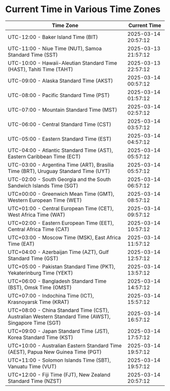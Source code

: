 # Current Time in Various Time Zones

| Time Zone | Current Time |
|-----------|--------------|
| UTC-12:00 - Baker Island Time (BIT) | 2025-03-14 20:57:12 |
| UTC-11:00 - Niue Time (NUT), Samoa Standard Time (SST) | 2025-03-13 21:57:12 |
| UTC-10:00 - Hawaii-Aleutian Standard Time (HAST), Tahiti Time (TAHT) | 2025-03-13 22:57:12 |
| UTC-09:00 - Alaska Standard Time (AKST) | 2025-03-14 00:57:12 |
| UTC-08:00 - Pacific Standard Time (PST) | 2025-03-14 01:57:12 |
| UTC-07:00 - Mountain Standard Time (MST) | 2025-03-14 02:57:12 |
| UTC-06:00 - Central Standard Time (CST) | 2025-03-14 03:57:12 |
| UTC-05:00 - Eastern Standard Time (EST) | 2025-03-14 04:57:12 |
| UTC-04:00 - Atlantic Standard Time (AST), Eastern Caribbean Time (ECT) | 2025-03-14 05:57:12 |
| UTC-03:00 - Argentina Time (ART), Brasília Time (BRT), Uruguay Standard Time (UYT) | 2025-03-14 05:57:12 |
| UTC-02:00 - South Georgia and the South Sandwich Islands Time (SGT) | 2025-03-14 06:57:12 |
| UTC±00:00 - Greenwich Mean Time (GMT), Western European Time (WET) | 2025-03-14 08:57:12 |
| UTC+01:00 - Central European Time (CET), West Africa Time (WAT) | 2025-03-14 09:57:12 |
| UTC+02:00 - Eastern European Time (EET), Central Africa Time (CAT) | 2025-03-14 10:57:12 |
| UTC+03:00 - Moscow Time (MSK), East Africa Time (EAT) | 2025-03-14 11:57:12 |
| UTC+04:00 - Azerbaijan Time (AZT), Gulf Standard Time (GST) | 2025-03-14 12:57:12 |
| UTC+05:00 - Pakistan Standard Time (PKT), Yekaterinburg Time (YEKT) | 2025-03-14 13:57:12 |
| UTC+06:00 - Bangladesh Standard Time (BST), Omsk Time (OMST) | 2025-03-14 14:57:12 |
| UTC+07:00 - Indochina Time (ICT), Krasnoyarsk Time (KRAT) | 2025-03-14 15:57:12 |
| UTC+08:00 - China Standard Time (CST), Australian Western Standard Time (AWST), Singapore Time (SGT) | 2025-03-14 16:57:12 |
| UTC+09:00 - Japan Standard Time (JST), Korea Standard Time (KST) | 2025-03-14 17:57:12 |
| UTC+10:00 - Australian Eastern Standard Time (AEST), Papua New Guinea Time (PGT) | 2025-03-14 19:57:12 |
| UTC+11:00 - Solomon Islands Time (SBT), Vanuatu Time (VUT) | 2025-03-14 19:57:12 |
| UTC+12:00 - Fiji Time (FJT), New Zealand Standard Time (NZST) | 2025-03-14 20:57:12 |
